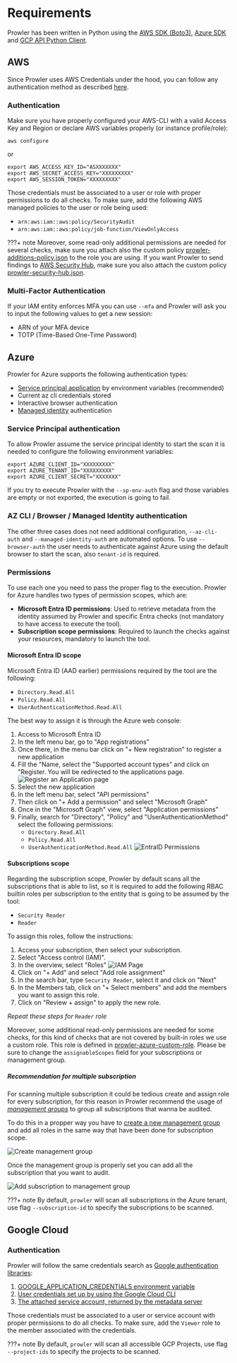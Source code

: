 # Requirements

Prowler has been written in Python using the [AWS SDK (Boto3)](https://boto3.amazonaws.com/v1/documentation/api/latest/index.html#), [Azure SDK](https://azure.github.io/azure-sdk-for-python/) and [GCP API Python Client](https://github.com/googleapis/google-api-python-client/).
## AWS

Since Prowler uses AWS Credentials under the hood, you can follow any authentication method as described [here](https://docs.aws.amazon.com/cli/latest/userguide/cli-configure-quickstart.html#cli-configure-quickstart-precedence).

### Authentication

Make sure you have properly configured your AWS-CLI with a valid Access Key and Region or declare AWS variables properly (or instance profile/role):

```console
aws configure
```

or

```console
export AWS_ACCESS_KEY_ID="ASXXXXXXX"
export AWS_SECRET_ACCESS_KEY="XXXXXXXXX"
export AWS_SESSION_TOKEN="XXXXXXXXX"
```

Those credentials must be associated to a user or role with proper permissions to do all checks. To make sure, add the following AWS managed policies to the user or role being used:

  - `arn:aws:iam::aws:policy/SecurityAudit`
  - `arn:aws:iam::aws:policy/job-function/ViewOnlyAccess`

???+ note
    Moreover, some read-only additional permissions are needed for several checks, make sure you attach also the custom policy [prowler-additions-policy.json](https://github.com/prowler-cloud/prowler/blob/master/permissions/prowler-additions-policy.json) to the role you are using. If you want Prowler to send findings to [AWS Security Hub](https://aws.amazon.com/security-hub), make sure you also attach the custom policy [prowler-security-hub.json](https://github.com/prowler-cloud/prowler/blob/master/permissions/prowler-security-hub.json).

### Multi-Factor Authentication

If your IAM entity enforces MFA you can use `--mfa` and Prowler will ask you to input the following values to get a new session:

- ARN of your MFA device
- TOTP (Time-Based One-Time Password)

## Azure

Prowler for Azure supports the following authentication types:

- [Service principal application](https://learn.microsoft.com/en-us/entra/identity-platform/app-objects-and-service-principals?tabs=browser#service-principal-object) by environment variables (recommended)
- Current az cli credentials stored
- Interactive browser authentication
- [Managed identity](https://learn.microsoft.com/en-us/entra/identity/managed-identities-azure-resources/overview) authentication

### Service Principal authentication

To allow Prowler assume the service principal identity to start the scan it is needed to configure the following environment variables:

```console
export AZURE_CLIENT_ID="XXXXXXXXX"
export AZURE_TENANT_ID="XXXXXXXXX"
export AZURE_CLIENT_SECRET="XXXXXXX"
```

If you try to execute Prowler with the `--sp-env-auth` flag and those variables are empty or not exported, the execution is going to fail.
### AZ CLI / Browser / Managed Identity authentication

The other three cases does not need additional configuration, `--az-cli-auth` and `--managed-identity-auth` are automated options. To use `--browser-auth`  the user needs to authenticate against Azure using the default browser to start the scan, also `tenant-id` is required.

### Permissions

To use each one you need to pass the proper flag to the execution. Prowler for Azure handles two types of permission scopes, which are:

- **Microsoft Entra ID permissions**: Used to retrieve metadata from the identity assumed by Prowler and specific Entra checks (not mandatory to have access to execute the tool).
- **Subscription scope permissions**: Required to launch the checks against your resources, mandatory to launch the tool.


#### Microsoft Entra ID scope

Microsoft Entra ID (AAD earlier) permissions required by the tool are the following:

- `Directory.Read.All`
- `Policy.Read.All`
- `UserAuthenticationMethod.Read.All`

The best way to assign it is through the Azure web console:

1. Access to Microsoft Entra ID
2. In the left menu bar, go to "App registrations"
3. Once there, in the menu bar click on "+ New registration" to register a new application
4. Fill the "Name, select the "Supported account types" and click on "Register. You will be redirected to the applications page.
  ![Register an Application page](../img/register-application.png)
4. Select the new application
5. In the left menu bar, select "API permissions"
6. Then click on "+ Add a permission" and select "Microsoft Graph"
7. Once in the "Microsoft Graph" view, select "Application permissions"
8. Finally, search for "Directory", "Policy" and "UserAuthenticationMethod" select the following permissions:
    - `Directory.Read.All`
    - `Policy.Read.All`
    - `UserAuthenticationMethod.Read.All`
    ![EntraID Permissions](../img/AAD-permissions.png)


#### Subscriptions scope

Regarding the subscription scope, Prowler by default scans all the subscriptions that is able to list, so it is required to add the following RBAC builtin roles per subscription to the entity that is going to be assumed by the tool:

- `Security Reader`
- `Reader`

To assign this roles, follow the instructions:

1. Access your subscription, then select your subscription.
2. Select "Access control (IAM)".
3. In the overview, select "Roles"
  ![IAM Page](../img/page-IAM.png)
4. Click on "+ Add" and select "Add role assignment"
5. In the search bar, type `Security Reader`, select it and click on "Next"
6. In the Members tab, click on "+ Select members" and add the members you want to assign this role.
7. Click on "Review + assign" to apply the new role.

*Repeat these steps for `Reader` role*

Moreover, some additional read-only permissions are needed for some checks, for this kind of checks that are not covered by built-in roles we use a custom role. This role is defined in [prowler-azure-custom-role](https://github.com/prowler-cloud/prowler/blob/master/permissions/prowler-azure-custom-role.json). Please be sure to change the `assignableScopes` field for your subscriptions or management group.

##### Recommendation for multiple subscription

For scanning multiple subscription it could be tedious create and assign role for every subscription, for this reason in Prowler recommend the usage of *[management groups](https://learn.microsoft.com/en-us/azure/governance/management-groups/overview)* to group all subscriptions that wanna be audited.

To do this in a propper way you have to [create a new management group](https://learn.microsoft.com/en-us/azure/governance/management-groups/create-management-group-portal) and add all roles in the same way that have been done for subscription scope.

![Create management group](../img/create-management-group.gif)

Once the management group is properly set you can add all the subscription that you want to audit.

![Add subscription to management group](../img/add-sub-to-management-group.gif)

???+ note
    By default, `prowler` will scan all subscriptions in the Azure tenant, use flag `--subscription-id` to specify the subscriptions to be scanned.


## Google Cloud

### Authentication

Prowler will follow the same credentials search as [Google authentication libraries](https://cloud.google.com/docs/authentication/application-default-credentials#search_order):

1. [GOOGLE_APPLICATION_CREDENTIALS environment variable](https://cloud.google.com/docs/authentication/application-default-credentials#GAC)
2. [User credentials set up by using the Google Cloud CLI](https://cloud.google.com/docs/authentication/application-default-credentials#personal)
3. [The attached service account, returned by the metadata server](https://cloud.google.com/docs/authentication/application-default-credentials#attached-sa)

Those credentials must be associated to a user or service account with proper permissions to do all checks. To make sure, add the `Viewer` role to the member associated with the credentials.

???+ note
    By default, `prowler` will scan all accessible GCP Projects, use flag `--project-ids` to specify the projects to be scanned.
